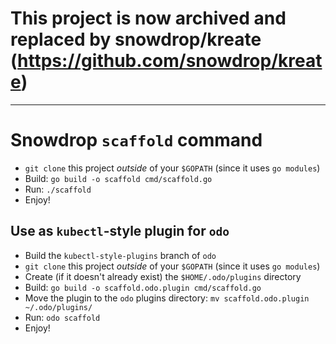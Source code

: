 # This project is now archived and replaced by snowdrop/kreate (https://github.com/snowdrop/kreate)


---


# Snowdrop `scaffold` command

- `git clone` this project *outside* of your `$GOPATH` (since it uses `go modules`)
- Build: `go build -o scaffold cmd/scaffold.go`
- Run: `./scaffold`
- Enjoy!

## Use as `kubectl`-style plugin for `odo`

- Build the `kubectl-style-plugins` branch of `odo`
- `git clone` this project *outside* of your `$GOPATH` (since it uses `go modules`)
- Create (if it doesn't already exist) the `$HOME/.odo/plugins` directory
- Build: `go build -o scaffold.odo.plugin cmd/scaffold.go`
- Move the plugin to the `odo` plugins directory: `mv scaffold.odo.plugin ~/.odo/plugins/`
- Run: `odo scaffold`
- Enjoy!
